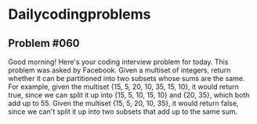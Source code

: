 # Dailycodingproblems
## Problem #060

Good morning! Here's your coding interview problem for today.
This problem was asked by Facebook.
Given a multiset of integers, return whether it can be partitioned into two subsets whose sums are the same.
For example, given the multiset {15, 5, 20, 10, 35, 15, 10}, it would return true, since we can split it up into {15, 5, 10, 15, 10} and {20, 35}, which both add up to 55.
Given the multiset {15, 5, 20, 10, 35}, it would return false, since we can't split it up into two subsets that add up to the same sum.
